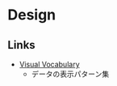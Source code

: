 # Design

## Links

- [Visual Vocabulary](https://gramener.github.io/visual-vocabulary-vega/)
  - データの表示パターン集
